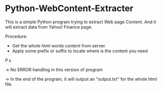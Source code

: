 # Python-WebContent-Extracter

This is a simple Python program trying to extract Web page Content. 
And it will extract data from Yahoo! Finance page.

Procedure:

* Get the whole html words content from server.
* Apply some prefix or suffix to locate where is the content you need

P.s

-> No ERROR handling in this version of program

-> In the end of the program, it will output an "output.txt" for the whole html file.
